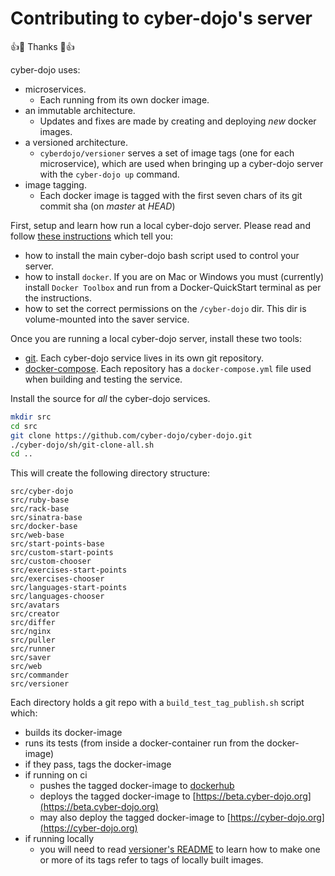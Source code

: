 
# Contributing to cyber-dojo's server

:+1::tada: Thanks :tada::+1:

cyber-dojo uses:
- microservices.
  - Each running from its own docker image.
- an immutable architecture.
  - Updates and fixes are made by creating and deploying *new* docker images.
- a versioned architecture.
  - `cyberdojo/versioner` serves a set of image tags (one for each microservice), which are used when
    bringing up a cyber-dojo server with the `cyber-dojo up` command.
- image tagging.
  - Each docker image is tagged with the first seven chars of its git commit sha (on *master* at *HEAD*)

First, setup and learn how run a local cyber-dojo server. Please read and follow [these instructions](https://blog.cyber-dojo.org/2014/09/setting-up-your-own-cyber-dojo-server.html) which tell you:
- how to install the main cyber-dojo bash script used to control your server.
- how to install `docker`. If you are on Mac or Windows you must (currently) install `Docker Toolbox` and run from a Docker-QuickStart terminal as per the instructions.
- how to set the correct permissions on the `/cyber-dojo` dir. This dir is volume-mounted into the saver service.

Once you are running a local cyber-dojo server, install these two tools:
- [git](https://git-scm.com/book/en/v2/Getting-Started-Installing-Git). Each cyber-dojo service lives in its own git repository.
- [docker-compose](https://docs.docker.com/compose/install/). Each repository has a `docker-compose.yml` file used when building and testing the service.

Install the source for *all* the cyber-dojo services.
```bash
mkdir src
cd src
git clone https://github.com/cyber-dojo/cyber-dojo.git
./cyber-dojo/sh/git-clone-all.sh
cd ..
```

This will create the following directory structure:
```
src/cyber-dojo
src/ruby-base
src/rack-base
src/sinatra-base
src/docker-base
src/web-base
src/start-points-base
src/custom-start-points
src/custom-chooser
src/exercises-start-points
src/exercises-chooser
src/languages-start-points
src/languages-chooser
src/avatars
src/creator
src/differ
src/nginx
src/puller
src/runner
src/saver
src/web
src/commander
src/versioner
```

Each directory holds a git repo with a `build_test_tag_publish.sh` script which:
- builds its docker-image
- runs its tests (from inside a docker-container run from the docker-image)
- if they pass, tags the docker-image
- if running on ci
  - pushes the tagged docker-image to [dockerhub](https://hub.docker.com/search/?q=cyberdojo&type=image)
  - deploys the tagged docker-image to [https://beta.cyber-dojo.org](https://beta.cyber-dojo.org)
  - may also deploy the tagged docker-image to [https://cyber-dojo.org](https://cyber-dojo.org)
- if running locally
  - you will need to read
    [versioner's README](https://github.com/cyber-dojo/versioner/blob/master/README.md)
    to learn how to make one or more of its tags refer to tags of locally built images.
